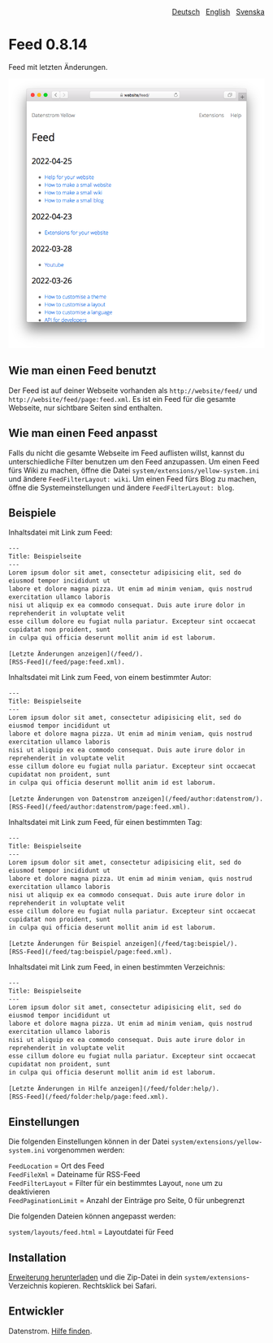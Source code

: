 <p align="right"><a href="README-de.md">Deutsch</a> &nbsp; <a href="README.md">English</a> &nbsp; <a href="README-sv.md">Svenska</a></p>

# Feed 0.8.14

Feed mit letzten Änderungen.

<p align="center"><img src="feed-screenshot.png?raw=true" alt="Bildschirmfoto"></p>

## Wie man einen Feed benutzt

Der Feed ist auf deiner Webseite vorhanden als `http://website/feed/` und `http://website/feed/page:feed.xml`. Es ist ein Feed für die gesamte Webseite, nur sichtbare Seiten sind enthalten.

## Wie man einen Feed anpasst

Falls du nicht die gesamte Webseite im Feed auflisten willst, kannst du unterschiedliche Filter benutzen um den Feed anzupassen. Um einen Feed fürs Wiki zu machen, öffne die Datei `system/extensions/yellow-system.ini` und ändere `FeedFilterLayout: wiki`. Um einen Feed fürs Blog zu machen, öffne die Systemeinstellungen und ändere `FeedFilterLayout: blog`.

## Beispiele

Inhaltsdatei mit Link zum Feed:

    ---
    Title: Beispielseite
    ---
    Lorem ipsum dolor sit amet, consectetur adipisicing elit, sed do eiusmod tempor incididunt ut 
    labore et dolore magna pizza. Ut enim ad minim veniam, quis nostrud exercitation ullamco laboris 
    nisi ut aliquip ex ea commodo consequat. Duis aute irure dolor in reprehenderit in voluptate velit 
    esse cillum dolore eu fugiat nulla pariatur. Excepteur sint occaecat cupidatat non proident, sunt 
    in culpa qui officia deserunt mollit anim id est laborum.
    
    [Letzte Änderungen anzeigen](/feed/). 
    [RSS-Feed](/feed/page:feed.xml).

Inhaltsdatei mit Link zum Feed, von einem bestimmter Autor:

    ---
    Title: Beispielseite
    ---
    Lorem ipsum dolor sit amet, consectetur adipisicing elit, sed do eiusmod tempor incididunt ut 
    labore et dolore magna pizza. Ut enim ad minim veniam, quis nostrud exercitation ullamco laboris 
    nisi ut aliquip ex ea commodo consequat. Duis aute irure dolor in reprehenderit in voluptate velit 
    esse cillum dolore eu fugiat nulla pariatur. Excepteur sint occaecat cupidatat non proident, sunt 
    in culpa qui officia deserunt mollit anim id est laborum.
    
    [Letzte Änderungen von Datenstrom anzeigen](/feed/author:datenstrom/). 
    [RSS-Feed](/feed/author:datenstrom/page:feed.xml).

Inhaltsdatei mit Link zum Feed, für einen bestimmten Tag:

    ---
    Title: Beispielseite
    ---
    Lorem ipsum dolor sit amet, consectetur adipisicing elit, sed do eiusmod tempor incididunt ut 
    labore et dolore magna pizza. Ut enim ad minim veniam, quis nostrud exercitation ullamco laboris 
    nisi ut aliquip ex ea commodo consequat. Duis aute irure dolor in reprehenderit in voluptate velit 
    esse cillum dolore eu fugiat nulla pariatur. Excepteur sint occaecat cupidatat non proident, sunt 
    in culpa qui officia deserunt mollit anim id est laborum.
    
    [Letzte Änderungen für Beispiel anzeigen](/feed/tag:beispiel/). 
    [RSS-Feed](/feed/tag:beispiel/page:feed.xml).

Inhaltsdatei mit Link zum Feed, in einen bestimmten Verzeichnis:

    ---
    Title: Beispielseite
    ---
    Lorem ipsum dolor sit amet, consectetur adipisicing elit, sed do eiusmod tempor incididunt ut 
    labore et dolore magna pizza. Ut enim ad minim veniam, quis nostrud exercitation ullamco laboris 
    nisi ut aliquip ex ea commodo consequat. Duis aute irure dolor in reprehenderit in voluptate velit 
    esse cillum dolore eu fugiat nulla pariatur. Excepteur sint occaecat cupidatat non proident, sunt 
    in culpa qui officia deserunt mollit anim id est laborum.
    
    [Letzte Änderungen in Hilfe anzeigen](/feed/folder:help/). 
    [RSS-Feed](/feed/folder:help/page:feed.xml).

## Einstellungen

Die folgenden Einstellungen können in der Datei `system/extensions/yellow-system.ini` vorgenommen werden:

`FeedLocation` = Ort des Feed  
`FeedFileXml` = Dateiname für RSS-Feed  
`FeedFilterLayout` = Filter für ein bestimmtes Layout, `none` um zu deaktivieren  
`FeedPaginationLimit` = Anzahl der Einträge pro Seite, 0 für unbegrenzt  

Die folgenden Dateien können angepasst werden:

`system/layouts/feed.html` = Layoutdatei für Feed  

## Installation

[Erweiterung herunterladen](https://github.com/annaesvensson/yellow-feed/archive/main.zip) und die Zip-Datei in dein `system/extensions`-Verzeichnis kopieren. Rechtsklick bei Safari.

## Entwickler

Datenstrom. [Hilfe finden](https://datenstrom.se/de/yellow/help/).
